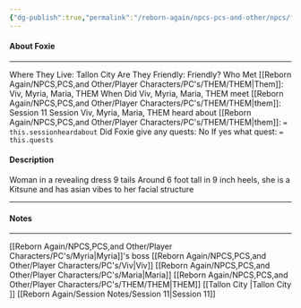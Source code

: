 ```yaml
---
{"dg-publish":true,"permalink":"/reborn-again/npcs-pcs-and-other/npcs/friendly/foxie/"}
---
```



#### About Foxie
---
Where They Live: Tallon City 
Are They Friendly: Friendly?
Who Met [[Reborn Again/NPCS,PCS,and Other/Player Characters/PC's/THEM/THEM\|Them]]: Viv, Myria, Maria, THEM
When Did Viv, Myria, Maria, THEM meet [[Reborn Again/NPCS,PCS,and Other/Player Characters/PC's/THEM/THEM\|them]]: Session 11
Session Viv, Myria, Maria, THEM heard about [[Reborn Again/NPCS,PCS,and Other/Player Characters/PC's/THEM/THEM\|them]]: `= this.sessionheardabout`
Did Foxie give any quests: No
	If yes what quest: `= this.quests`


#### Description
Woman in a revealing dress
9 tails
Around 6 foot tall in 9 inch heels, she is a Kitsune and has asian vibes to her facial structure


---

#### Notes
---
[[Reborn Again/NPCS,PCS,and Other/Player Characters/PC's/Myria\|Myria]]'s boss 
[[Reborn Again/NPCS,PCS,and Other/Player Characters/PC's/Viv\|Viv]]
[[Reborn Again/NPCS,PCS,and Other/Player Characters/PC's/Maria\|Maria]]
[[Reborn Again/NPCS,PCS,and Other/Player Characters/PC's/THEM/THEM\|THEM]]
[[Tallon City \|Tallon City ]]
[[Reborn Again/Session Notes/Session 11\|Session 11]]

